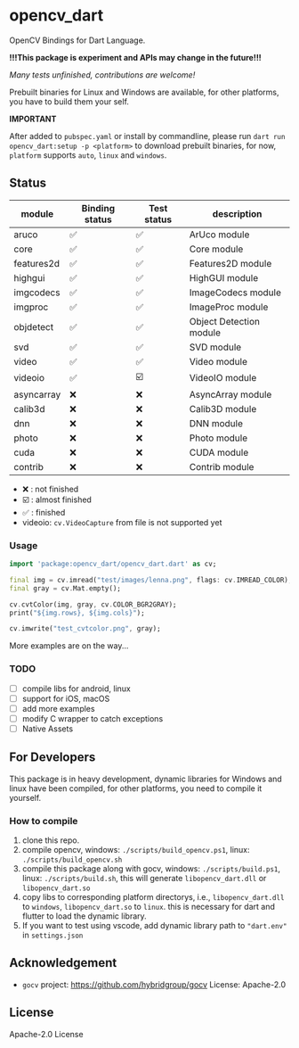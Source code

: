 # opencv_dart

OpenCV Bindings for Dart Language.

**!!!This package is experiment and APIs may change in the future!!!**

*Many tests unfinished, contributions are welcome!*

Prebuilt binaries for Linux and Windows are available, for other platforms, you have to build 
them your self.

**IMPORTANT**

After added to `pubspec.yaml` or install by commandline, 
please run `dart run opencv_dart:setup -p <platform>` to download 
prebuilt binaries, for now, `platform` supports `auto`, `linux` and `windows`.

## Status

| module     | Binding status     | Test status             | description             |
| ---------- | ------------------ | ----------------------- | ----------------------- |
| aruco      | :white_check_mark: | :white_check_mark:      | ArUco module            |
| core       | :white_check_mark: | :white_check_mark:      | Core module             |
| features2d | :white_check_mark: | :white_check_mark:      | Features2D module       |
| highgui    | :white_check_mark: | :white_check_mark:      | HighGUI module          |
| imgcodecs  | :white_check_mark: | :white_check_mark:      | ImageCodecs module      |
| imgproc    | :white_check_mark: | :white_check_mark:      | ImageProc module        |
| objdetect  | :white_check_mark: | :white_check_mark:      | Object Detection module |
| svd        | :white_check_mark: | :white_check_mark:      | SVD module              |
| video      | :white_check_mark: | :white_check_mark:      | Video module            |
| videoio    | :white_check_mark: | :ballot_box_with_check: | VideoIO module          |
| asyncarray | :x:                | :x:                     | AsyncArray module       |
| calib3d    | :x:                | :x:                     | Calib3D module          |
| dnn        | :x:                | :x:                     | DNN module              |
| photo      | :x:                | :x:                     | Photo module            |
| cuda       | :x:                | :x:                     | CUDA module             |
| contrib    | :x:                | :x:                     | Contrib module          |

- :x: : not finished
- :ballot_box_with_check: : almost finished
- :white_check_mark: : finished
- videoio: `cv.VideoCapture` from file is not supported yet

### Usage

```dart
import 'package:opencv_dart/opencv_dart.dart' as cv;

final img = cv.imread("test/images/lenna.png", flags: cv.IMREAD_COLOR);
final gray = cv.Mat.empty();

cv.cvtColor(img, gray, cv.COLOR_BGR2GRAY);
print("${img.rows}, ${img.cols}");

cv.imwrite("test_cvtcolor.png", gray);
```

More examples are on the way...

### TODO

- [ ] compile libs for android, linux
- [ ] support for iOS, macOS
- [ ] add more examples
- [ ] modify C wrapper to catch exceptions
- [ ] Native Assets

## For Developers

This package is in heavy development, dynamic libraries for Windows and linux have been compiled, for other platforms, you need to compile it yourself.

### How to compile

1. clone this repo.
2. compile opencv, windows: `./scripts/build_opencv.ps1`, linux: `./scripts/build_opencv.sh`
3. compile this package along with gocv, windows: `./scripts/build.ps1`, linux: `./scripts/build.sh`, this will generate `libopencv_dart.dll` or `libopencv_dart.so`
4. copy libs to corresponding platform directorys, i.e., `libopencv_dart.dll` to `windows`, `libopencv_dart.so` to `linux`. this is necessary for dart and flutter to load the dynamic library.
5. If you want to test using vscode, add dynamic library path to `"dart.env"` in `settings.json`

## Acknowledgement

- `gocv` project: <https://github.com/hybridgroup/gocv> License: Apache-2.0

## License

Apache-2.0 License
